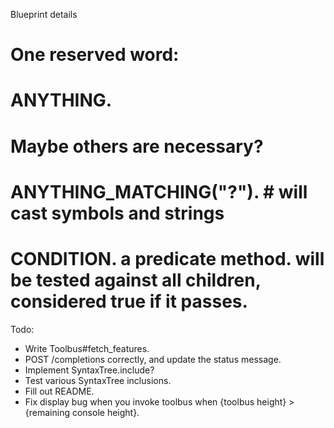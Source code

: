 Blueprint details

# One reserved word:
# ANYTHING.

# Maybe others are necessary?
# ANYTHING_MATCHING("?"). # will cast symbols and strings 
# CONDITION. a predicate method. will be tested against all children, considered true if it passes.

Todo:

* Write Toolbus#fetch_features.
* POST /completions correctly, and update the status message.
* Implement SyntaxTree.include?
* Test various SyntaxTree inclusions.
* Fill out README.
* Fix display bug when you invoke toolbus when {toolbus height} > {remaining console height}.
